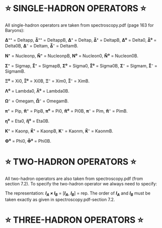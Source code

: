 # ⭐ SINGLE-HADRON OPERATORS ⭐


All single-hadron operators are taken from spectroscopy.pdf (page 163 for Baryons):

**Δ⁺⁺** = Deltapp,
**Δ̅⁺⁺** = DeltappB,
**Δ⁺** = Deltap,
**Δ̅⁺** = DeltapB,
**Δ⁰** = Delta0,
**Δ̅⁰** = Delta0B,
**Δ⁻** = Deltam,
**Δ̅⁻** = DeltamB.

**N⁺** = Nucleonp,
**N̅⁺** = NucleonpB,
**N⁰** = Nucleon0,
**N̅⁰** = Nucleon0B.


**Σ⁺** = Sigmap,
**Σ̅⁺** = SigmapB,
**Σ⁰** = Sigma0,
**Σ̅⁰** = Sigma0B,
**Σ⁻** = Sigmam,
**Σ̅⁻** = SigmamB.


**Ξ⁰** = Xi0,
**Ξ̅⁰** = Xi0B,
**Ξ⁻** = Xim0,
**Ξ̅⁻** = XimB.


**Λ⁰** = Lambda0,
**Λ̅⁰** = Lambda0B.



**Ω⁻** = Omegam,
**Ω̅⁻** = OmegamB.



**π⁺** = Pip,
**π̅⁺** = PipB,
**π⁰** = Pi0,
**π̅⁰** = Pi0B,
**π⁻** = Pim,
**π̅⁻** = PimB.




**η⁰** = Eta0,
**η̅⁰** = Eta0B.



**K⁺** = Kaonp,
**K̅⁺** = KaonpB,
**K⁻** = Kaonm,
**K̅⁻** = KaonmB.





**Φ⁰** = Phi0,
**Φ̅⁰** = Phi0B.

# ⭐ TWO-HADRON OPERATORS ⭐



All two-hadron operators are also taken from spectroscopy.pdf (from section 7.2). To specify the two-hadron operator we always need to specify:

The representation: ***I<sub>A</sub> × I<sub>B</sub>*** = [***I<sub>A</sub>***, ***I<sub>B</sub>***] = rep. The order of ***I<sub>A</sub>***  and ***I<sub>B</sub>*** must be taken exactly as given in spectroscopy.pdf-section 7.2.
# ⭐ THREE-HADRON OPERATORS ⭐

